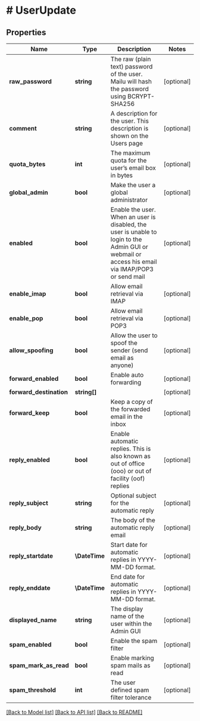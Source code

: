 # # UserUpdate

## Properties

Name | Type | Description | Notes
------------ | ------------- | ------------- | -------------
**raw_password** | **string** | The raw (plain text) password of the user. Mailu will hash the password using BCRYPT-SHA256 | [optional]
**comment** | **string** | A description for the user. This description is shown on the Users page | [optional]
**quota_bytes** | **int** | The maximum quota for the user’s email box in bytes | [optional]
**global_admin** | **bool** | Make the user a global administrator | [optional]
**enabled** | **bool** | Enable the user. When an user is disabled, the user is unable to login to the Admin GUI or webmail or access his email via IMAP/POP3 or send mail | [optional]
**enable_imap** | **bool** | Allow email retrieval via IMAP | [optional]
**enable_pop** | **bool** | Allow email retrieval via POP3 | [optional]
**allow_spoofing** | **bool** | Allow the user to spoof the sender (send email as anyone) | [optional]
**forward_enabled** | **bool** | Enable auto forwarding | [optional]
**forward_destination** | **string[]** |  | [optional]
**forward_keep** | **bool** | Keep a copy of the forwarded email in the inbox | [optional]
**reply_enabled** | **bool** | Enable automatic replies. This is also known as out of office (ooo) or out of facility (oof) replies | [optional]
**reply_subject** | **string** | Optional subject for the automatic reply | [optional]
**reply_body** | **string** | The body of the automatic reply email | [optional]
**reply_startdate** | **\DateTime** | Start date for automatic replies in YYYY-MM-DD format. | [optional]
**reply_enddate** | **\DateTime** | End date for automatic replies in YYYY-MM-DD format. | [optional]
**displayed_name** | **string** | The display name of the user within the Admin GUI | [optional]
**spam_enabled** | **bool** | Enable the spam filter | [optional]
**spam_mark_as_read** | **bool** | Enable marking spam mails as read | [optional]
**spam_threshold** | **int** | The user defined spam filter tolerance | [optional]

[[Back to Model list]](../../README.md#models) [[Back to API list]](../../README.md#endpoints) [[Back to README]](../../README.md)
